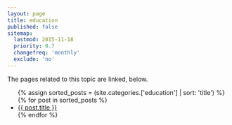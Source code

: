 ```yaml
---
layout: page
title: education
published: false
sitemap:
  lastmod: 2015-11-18
  priority: 0.7
  changefreq: 'monthly'
  exclude: 'no'
---
```



The pages related to this topic are linked, below.

 <ul>
 {% assign sorted_posts = (site.categories.['education'] | sort: 'title') %}
{% for post in sorted_posts %}
  <li>
    <a href="{{ post.url }}">{{ post.title }}</a>
  </li>
{% endfor %}
</ul>
